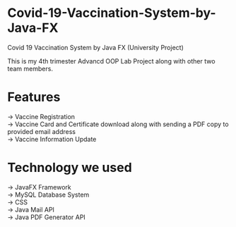 # Covid-19-Vaccination-System-by-Java-FX
Covid 19 Vaccination System by Java FX (University Project)

This is my 4th trimester Advancd OOP Lab Project along with other two team members.

# Features
-> Vaccine Registration <br/>
-> Vaccine Card and Certificate download along with sending a PDF copy to provided email address <br/>
-> Vaccine Information Update<br/>

# Technology we used 
-> JavaFX Framework <br/>
-> MySQL Database System <br/>
-> CSS<br/>
-> Java Mail API<br/>
-> Java PDF Generator API<br/>



